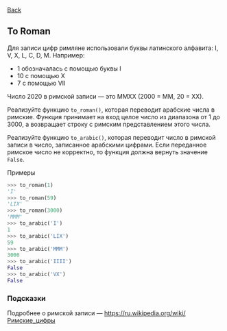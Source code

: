 [Back](../README.md)

## To Roman

Для записи цифр римляне использовали буквы латинского алфавита: I, V, X, L, C,
D, M. Например:

- 1 обозначалась с помощью буквы I
- 10 с помощью Х
- 7 с помощью VII

Число 2020 в римской записи — это MMXX (2000 = MM, 20 = XX).

Реализуйте функцию `to_roman()`, которая переводит арабские числа в римские.
Функция принимает на вход целое число из диапазона от 1 до 3000, а возвращает
строку с римским представлением этого числа.

Реализуйте функцию `to_arabic()`, которая переводит число в римской записи
в число, записанное арабскими цифрами. Если переданное римское число
не корректно, то функция должна вернуть значение `False`.

Примеры

```python
>>> to_roman(1)
'I'
>>> to_roman(59)
'LIX'
>>> to_roman(3000)
'MMM'
>>> to_arabic('I')
1
>>> to_arabic('LIX')
59
>>> to_arabic('MMM')
3000
>>> to_arabic('IIII')
False
>>> to_arabic('VX')
False
```

### Подсказки

Подробнее о римской записи — https://ru.wikipedia.org/wiki/Римские_цифры
